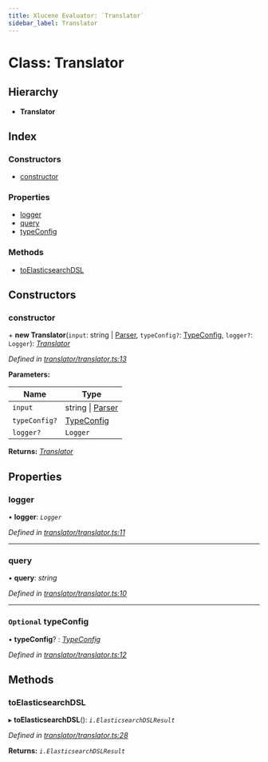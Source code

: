 ```yaml
---
title: Xlucene Evaluator: `Translator`
sidebar_label: Translator
---
```


# Class: Translator

## Hierarchy

* **Translator**

## Index

### Constructors

* [constructor](translator.md#constructor)

### Properties

* [logger](translator.md#logger)
* [query](translator.md#query)
* [typeConfig](translator.md#optional-typeconfig)

### Methods

* [toElasticsearchDSL](translator.md#toelasticsearchdsl)

## Constructors

###  constructor

\+ **new Translator**(`input`: string | [Parser](parser.md), `typeConfig?`: [TypeConfig](../interfaces/typeconfig.md), `logger?`: `Logger`): *[Translator](translator.md)*

*Defined in [translator/translator.ts:13](https://github.com/terascope/teraslice/blob/fd211a8bb/packages/xlucene-evaluator/src/translator/translator.ts#L13)*

**Parameters:**

Name | Type |
------ | ------ |
`input` | string \| [Parser](parser.md) |
`typeConfig?` | [TypeConfig](../interfaces/typeconfig.md) |
`logger?` | `Logger` |

**Returns:** *[Translator](translator.md)*

## Properties

###  logger

• **logger**: *`Logger`*

*Defined in [translator/translator.ts:11](https://github.com/terascope/teraslice/blob/fd211a8bb/packages/xlucene-evaluator/src/translator/translator.ts#L11)*

___

###  query

• **query**: *string*

*Defined in [translator/translator.ts:10](https://github.com/terascope/teraslice/blob/fd211a8bb/packages/xlucene-evaluator/src/translator/translator.ts#L10)*

___

### `Optional` typeConfig

• **typeConfig**? : *[TypeConfig](../interfaces/typeconfig.md)*

*Defined in [translator/translator.ts:12](https://github.com/terascope/teraslice/blob/fd211a8bb/packages/xlucene-evaluator/src/translator/translator.ts#L12)*

## Methods

###  toElasticsearchDSL

▸ **toElasticsearchDSL**(): *`i.ElasticsearchDSLResult`*

*Defined in [translator/translator.ts:28](https://github.com/terascope/teraslice/blob/fd211a8bb/packages/xlucene-evaluator/src/translator/translator.ts#L28)*

**Returns:** *`i.ElasticsearchDSLResult`*
